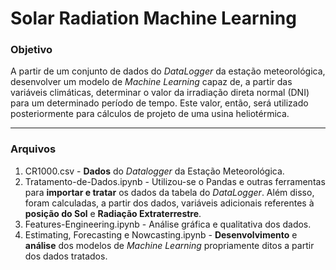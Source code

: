 # Solar Radiation Machine Learning

### Objetivo
A partir de um conjunto de dados do *DataLogger* da estação meteorológica, desenvolver um modelo de *Machine Learning* capaz de, a partir das variáveis climáticas, determinar o valor da irradiação direta normal (DNI) para um determinado período de tempo.
Este valor, então, será utilizado posteriormente para cálculos de projeto de uma usina heliotérmica.

---
### Arquivos

1. CR1000.csv - **Dados** do *Datalogger* da Estação Meteorológica.
2. Tratamento-de-Dados.ipynb - Utilizou-se o Pandas e outras ferramentas para **importar e tratar** os dados da tabela do *DataLogger*. Além disso, foram calculadas, a partir dos dados, variáveis adicionais referentes à **posição do Sol** e **Radiação Extraterrestre**.
3. Features-Engineering.ipynb - Análise gráfica e qualitativa dos dados.
4. Estimating, Forecasting e Nowcasting.ipynb - **Desenvolvimento** e **análise** dos modelos de *Machine Learning* propriamente ditos a partir dos dados tratados. 
